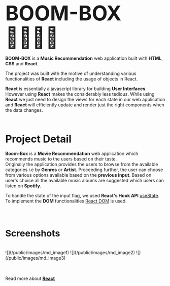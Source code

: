 # <span style="font-size:4rem">**BOOM-BOX 🎵🎶🎶🎵**</span>

<span style="color:'gray'">**BOOM-BOX**</span> is a **Music Recommendation** web application built with **HTML**, **CSS** and **React**.
<br>

The project was built with the motive of understanding various functionalities of **React** including the usage of objects in React.
<br>

 **React** is essentially a javascript library for building **User Interfaces**. However using **React** makes the considerably less tedious. While using **React** we just need to design the views for each state in our web application and **React** will efficiently update and render just the right components when the data changes. 
<br><br><br>

## <span style="font-size:2rem">**Project Detail**</span>
**Boom-Box** is a **Movie Recommendation** web application which recommends music to the users based on their taste.
<br>
Originally the application provides the users to browse from the available categories i.e by **Genres** or **Artist**. Proceeding further, the user can choose from various options available based on the **previous input**. Based on user's choice all the available music albums are suggested which users can listen on **Spotify**.

To handle the state of the input flag, we used **React's Hook API** [useState](https://reactjs.org/docs/hooks-reference.html).
<br>
To implement the **DOM** functionalities [React DOM](https://reactjs.org/docs/react-dom.html) is used. 

<br><br>

## <span style="font-size:1.75rem">**Screenshots**</span>
<br>
![](/public/images/md_image1)
![](/public/images/md_image2)
![](/public/images/md_image3)

<br><br>
Read more about **[React](https://reactjs.org/)**
